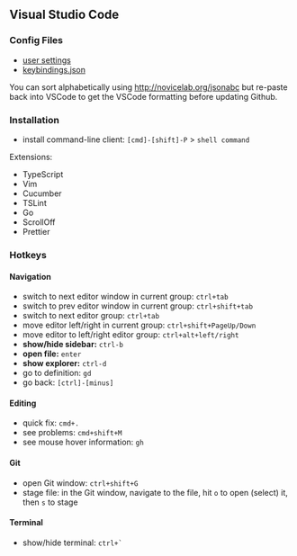 ## Visual Studio Code

### Config Files

- [user settings](user-settings.json)
- [keybindings.json](keybindings.json)

You can sort alphabetically using http://novicelab.org/jsonabc
but re-paste back into VSCode to get the VSCode formatting before updating Github.

### Installation

- install command-line client: `[cmd]-[shift]-P` > `shell command`

Extensions:
- TypeScript
- Vim
- Cucumber 
- TSLint 
- Go
- ScrollOff
- Prettier


### Hotkeys

#### Navigation

- switch to next editor window in current group: `ctrl+tab`
- switch to prev editor window in current group: `ctrl+shift+tab`
- switch to next editor group: `ctrl+tab`
- move editor left/right in current group: `ctrl+shift+PageUp/Down`
- move editor to left/right editor group: `ctrl+alt+left/right`
- **show/hide sidebar:** `ctrl-b`
- **open file:** `enter`
- **show explorer:** `ctrl-d`
- go to definition: `gd`
- go back: `[ctrl]-[minus]`


#### Editing

- quick fix: `cmd+.`
- see problems: `cmd+shift+M`
- see mouse hover information: `gh`


#### Git

- open Git window: `ctrl+shift+G`
- stage file: in the Git window, navigate to the file, hit `o` to open (select) it, then `s` to stage


#### Terminal

- show/hide terminal: ```ctrl+` ```
